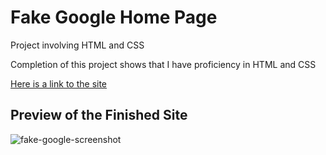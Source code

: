 # Fake Google Home Page
Project involving HTML and CSS

Completion of this project shows that I have proficiency in HTML and CSS

[Here is a link to the site](https://moonkingarthur.github.io/fake-google/)



## Preview of the Finished Site
![fake-google-screenshot](https://user-images.githubusercontent.com/48981108/55779703-241b8400-5a74-11e9-81c3-d14a596c7927.png)
